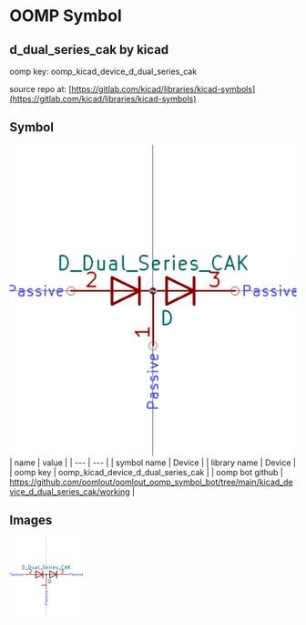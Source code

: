 # OOMP Symbol  
## d_dual_series_cak  by kicad  
  
oomp key: oomp_kicad_device_d_dual_series_cak  
  
source repo at: [https://gitlab.com/kicad/libraries/kicad-symbols](https://gitlab.com/kicad/libraries/kicad-symbols)  
## Symbol  
  
[![working.png](working_600.png)](working.png)  
| name | value | 
| --- | --- | 
| symbol name | Device | 
| library name | Device | 
| oomp key | oomp_kicad_device_d_dual_series_cak | 
| oomp bot github | https://github.com/oomlout/oomlout_oomp_symbol_bot/tree/main/kicad_device_d_dual_series_cak/working | 
## Images  
  
[![working.png](working_140.png)](working.png)  
